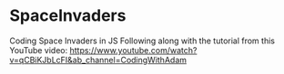 # SpaceInvaders
Coding Space Invaders in JS
Following along with the tutorial from this YouTube video: https://www.youtube.com/watch?v=qCBiKJbLcFI&ab_channel=CodingWithAdam
